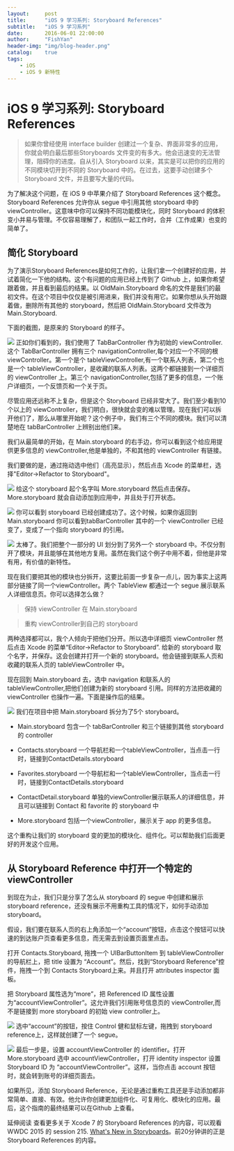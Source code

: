```yaml
---
layout:     post
title:      "iOS 9 学习系列: Storyboard References"
subtitle:   "iOS 9 学习系列"
date:       2016-06-01 22:00:00
author:     "FishYan"
header-img: "img/blog-header.png" 
catalog:    true
tags:
    - iOS
    - iOS 9 新特性
---
```


# iOS 9 学习系列: Storyboard References

>如果你曾经使用 interface builder 创建过一个复杂、界面非常多的应用，你就会明白最后那些Storyboards 文件变的有多大。他会迅速变的无法管理，阻碍你的进度。自从引入 Storyboard 以来，其实是可以把你的应用的不同模块切开到不同的 Storyboard 中的。在过去，这要手动创建多个 Storyboard 文件，并且要写大量的代码。

为了解决这个问题，在 iOS 9 中苹果介绍了 Storyboard References 这个概念。Storyboard References 允许你从 segue 中引用其他 storyboard 中的 viewController。这意味中你可以保持不同功能模块化，同时 Storyboard 的体积变小并易与管理。不仅容易理解了，和团队一起工作时，合并（工作成果）也变的简单了。

## 简化 Storyboard
为了演示Storyboard References是如何工作的，让我们拿一个创建好的应用，并试着简化一下他的结构。这个有问题的应用已经上传到了 Github 上，如果你希望跟着做，并且看到最后的结果。以 OldMain.Storyboard 命名的文件是我们的最初文件。在这个项目中仅仅是被引用进来，我们并没有用它。如果你想从头开始跟着做，删除所有其他的 storyboard，然后把 OldMain.Storyboard 文件改为 Main.Storyboard.

下面的截图，是原来的 Storyboard 的样子。




![](http://upload-images.jianshu.io/upload_images/28255-a8ba0b3eb5f8c08d.png?imageMogr2/auto-orient/strip%7CimageView2/2/w/1240/q/100)
正如你们看到的，我们使用了 TabBarController 作为初始的 viewController.这个 TabBarController 拥有三个 navigationController,每个对应一个不同的根 viewController。第一个是个 tableViewController,有一个联系人列表，第二个也是一个 tableViewController，是收藏的联系人列表。这两个都链接到一个详细页的 viewController 上。第三个 navigationController,包括了更多的信息，一个账户详细页，一个反馈页和一个关于页。

尽管应用还远称不上复杂，但是这个 Storyboard 已经非常大了。我们至少看到10个以上的 viewController，我们明白，很快就会变的难以管理。现在我们可以拆开他们了，那么从哪里开始呢？这个例子中，我们有三个不同的模块。我们可以清楚地在 tabBarController 上辨别出他们来。

我们从最简单的开始，在 Main.storyboard 的右手边，你可以看到这个给应用提供更多信息的 viewController,他是单独的，不和其他的 viewController 有链接。

我们要做的是，通过拖动选中他们（高亮显示），然后点击 Xcode 的菜单栏，选择"Editor->Refactor to Storyboard"。




![](http://upload-images.jianshu.io/upload_images/28255-3cfdd0f09e8814fb.png?imageMogr2/auto-orient/strip%7CimageView2/2/w/1240/q/100)
给这个 storyboard  起个名字叫 More.storyboard 然后点击保存。More.storyboard 就会自动添加到应用中，并且处于打开状态。




![](http://upload-images.jianshu.io/upload_images/28255-5efc719b706d98ca.png?imageMogr2/auto-orient/strip%7CimageView2/2/w/1240/q/100)
你可以看到 storyboard 已经创建成功了。这个时候，如果你返回到 Main.storyboard 你可以看到tabBarController 其中的一个 viewController 已经变了，变成了一个指向 storyboard 的引用。




![](http://upload-images.jianshu.io/upload_images/28255-d314a7e730d9929d.png?imageMogr2/auto-orient/strip%7CimageView2/2/w/1240/q/100)
太棒了。我们把整个一部分的 UI 划分到了另外一个 storyboard 中。不仅分割开了模块，并且能够在其他地方复用。虽然在我们这个例子中用不着，但他是非常有用，有价值的新特性。

现在我们要把其他的模块也分拆开，这要比前面一步复杂一点儿，因为事实上这两部分链接了同一个viewController。两个 TableView 都通过一个 segue 展示联系人详细信息页。你可以选择怎么做？

>保持 viewController 在 Main.storyboard

>重构 viewController到自己的 storyboard

两种选择都可以，我个人倾向于把他们分开。所以选中详细页 viewController 然后点击 Xcode 的菜单“Editor->Refactor to Storyboard”. 给新的 storyboard 取个名字，并保存。这会创建并打开一个新的 storyboard。他会链接到联系人页和收藏的联系人页的 tableViewController 中。

现在回到 Main.storyboard 去，选中 navigation 和联系人的 tableViewController,把他们创建为新的 storyboard 引用。同样的方法把收藏的 viewController 也操作一遍。下面是操作后的结果。




![](http://upload-images.jianshu.io/upload_images/28255-b4b4e0afd643cd4f.png?imageMogr2/auto-orient/strip%7CimageView2/2/w/1240/q/100)
我们在项目中把 Main.storyboard 拆分为了5个 storyboard。

- Main.storyboard 包含一个 tabBarController 和三个链接到其他 storyboard 的 controller

- Contacts.storyboard 一个导航栏和一个tableViewController，当点击一行时，链接到ContactDetails.storyboard

- Favorites.storyboard 一个导航栏和一个tableViewController，当点击一行时，链接到ContactDetails.storyboard

- ContactDetail.storyboard  单独的viewController展示联系人的详细信息，并且可以链接到 Contact 和 favorite 的 storyboard 中

- More.storyboard 包括一个viewController，展示关于 app 的更多信息。

这个重构让我们的 storyboard 变的更加的模块化、组件化。可以帮助我们后面更好的开发这个应用。

## 从 Storyboard Reference 中打开一个特定的 viewController
到现在为止，我们只是分享了怎么从 storyboard 的 segue 中创建和展示 storyboard reference，还没有展示不用重构工具的情况下，如何手动添加 storyboard。

假设，我们要在联系人页的右上角添加一个“account”按钮，点击这个按钮可以快速的到达账户页查看更多信息，而无需去到设置页面里点击。

打开 Contacts.Storyboard, 拖拽一个 UIBarButtonItem 到 tableViewController 的导航栏上，把 title 设置为 “Account”。然后，找到“Storyboard Reference”控件，拖拽一个到 Contacts Storyboard上来。并且打开 attributes inspector 面板。

把 Storyboard 属性选为“more”，把 Referenced ID 属性设置为“accountViewController”。这允许我们引用账号信息页的 viewController,而不是链接到 more storyboard 的初始 view controller上。




![](http://upload-images.jianshu.io/upload_images/28255-d1fd3c32d0d474b5.png?imageMogr2/auto-orient/strip%7CimageView2/2/w/1240/q/100)
选中“account”的按钮，按住 Control 健和鼠标左键，拖拽到 storyboard reference上，这样就创建了一个 segue。




![](http://upload-images.jianshu.io/upload_images/28255-c1111d5eba3c5f2c.png?imageMogr2/auto-orient/strip%7CimageView2/2/w/1240/q/100)
最后一步是，设置 accountViewController 的 identifier。打开 More.storyboard 选中 accountViewController，打开 identity inspector 设置 Storyboard ID 为 “accountViewController”。这样，当你点击 account 按钮时，就会转到账号的详细页面去。

如果所见，添加 Storyboard Reference，无论是通过重构工具还是手动添加都非常简单、直接、有效。他允许你创建更加组件化、可复用化、模块化的应用。最后，这个指南的最终结果可以在Github 上查看。

延伸阅读
查看更多关于 Xcode 7 的 Storyboard References 的内容，可以观看 WWDC 2015 的 session 215. [What's New in Storyboards](https://developer.apple.com/videos/wwdc/2015/?id=215)。前20分钟讲的正是 Storyboard References 的内容。